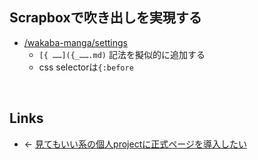 ## Scrapboxで吹き出しを実現する
- [/wakaba-manga/settings](https://scrapbox.io/wakaba-manga/settings)
    - `[{ ……]({_…….md)` 記法を擬似的に追加する
    - css selectorは`{:before`

<br>

## Links
- ← [見てもいい系の個人projectに正式ページを導入したい](見てもいい系の個人projectに正式ページを導入したい.md)

